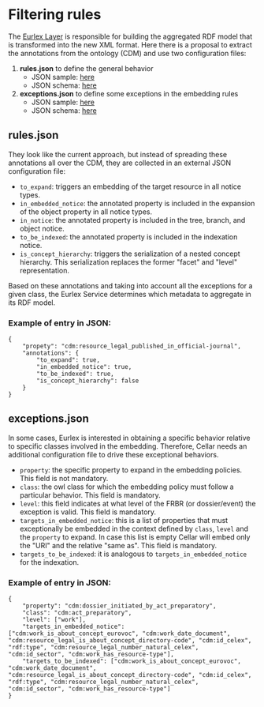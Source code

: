 
# Filtering rules
The [Eurlex Layer](https://citnet.tech.ec.europa.eu/CITnet/confluence/display/CELLAR/Eurlex+Layer) is responsible for building the aggregated RDF model that is transformed into the new XML format. Here there is a proposal to extract the annotations from the ontology (CDM) and use two configuration files:

 1. **rules.json** to define the general behavior
	- JSON sample: [here](https://raw.githubusercontent.com/op-cellar-git/eurlex-xml-format/master/new/filtering_rules/samples/rules.json)
	- JSON schema: [here](https://raw.githubusercontent.com/op-cellar-git/eurlex-xml-format/master/new/filtering_rules/json_schema/schema_exceptions.json)
 2. **exceptions.json**  to define some exceptions in the embedding rules
	- JSON sample: [here](https://raw.githubusercontent.com/op-cellar-git/eurlex-xml-format/master/new/filtering_rules/samples/exceptions.json)
	- JSON schema: [here](https://raw.githubusercontent.com/op-cellar-git/eurlex-xml-format/master/new/filtering_rules/json_schema/schema_exceptions.json)

## rules.json
They look like the current approach, but instead of spreading these annotations all over the CDM, they are collected in an external JSON configuration file:
-   `to_expand`: triggers an embedding of the target resource in all notice types.
-   `in_embedded_notice`: the annotated property is included in the expansion of the object property in all notice types.
-   `in_notice`: the annotated property is included in the tree, branch, and object notice.
-   `to_be_indexed`: the annotated property is included in the indexation notice.
-   `is_concept_hierarchy`: triggers the serialization of a nested concept hierarchy. This serialization replaces the former "facet" and "level" representation.

Based on these annotations and taking into account all the exceptions for a given class, the Eurlex Service determines which metadata to aggregate in its RDF model.
### Example of entry in JSON:
```
{
	"propety": "cdm:resource_legal_published_in_official-journal",
	"annotations": {
		"to_expand": true,
		"in_embedded_notice": true,
		"to_be_indexed": true,
		"is_concept_hierarchy": false
	}
}
```
## exceptions.json
In some cases, Eurlex is interested in obtaining a specific behavior relative to specific classes involved in the embedding. Therefore, Cellar needs an additional configuration file to drive these exceptional behaviors.

-   `property`: the specific property to expand in the embedding policies. This field is not mandatory. 
-   `class`: the owl class for which the embedding policy must follow a particular behavior. This field is mandatory.
-   `level`: this field indicates at what level of the FRBR (or dossier/event) the exception is valid. This field is mandatory.
-   `targets_in_embedded_notice`: this is a list of properties that must exceptionally be embedded in the context defined by `class`, `level` and the `property` to expand. In case this list is empty Cellar will embed only the "URI" and the relative "same as". This field is mandatory.
-  `targets_to_be_indexed`: it is analogous to `targets_in_embedded_notice` for the 	indexation.
### Example of entry in JSON:
```
{
    "property": "cdm:dossier_initiated_by_act_preparatory",
	"class": "cdm:act_preparatory",
    "level": ["work"],
    "targets_in_embedded_notice": ["cdm:work_is_about_concept_eurovoc", "cdm:work_date_document", "cdm:resource_legal_is_about_concept_directory-code", "cdm:id_celex", "rdf:type", "cdm:resource_legal_number_natural_celex", "cdm:id_sector", "cdm:work_has_resource-type"],
    "targets_to_be_indexed": ["cdm:work_is_about_concept_eurovoc", "cdm:work_date_document", "cdm:resource_legal_is_about_concept_directory-code", "cdm:id_celex", "rdf:type", "cdm:resource_legal_number_natural_celex", "cdm:id_sector", "cdm:work_has_resource-type"]
}
```